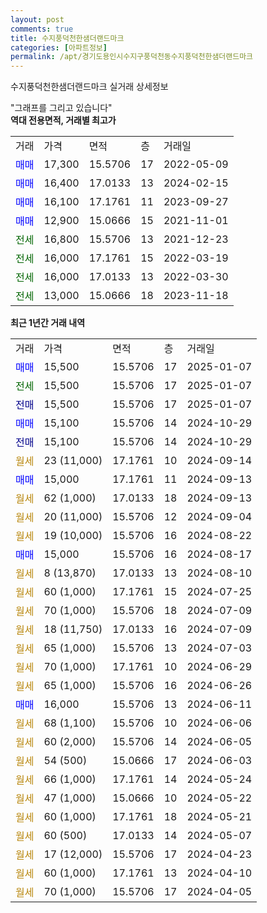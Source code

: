 ```yaml
---
layout: post
comments: true
title: 수지풍덕천한샘더랜드마크
categories: [아파트정보]
permalink: /apt/경기도용인시수지구풍덕천동수지풍덕천한샘더랜드마크
---
```


수지풍덕천한샘더랜드마크 실거래 상세정보

<script type="text/javascript">
  google.charts.load('current', {'packages':['line', 'corechart']});
  google.charts.setOnLoadCallback(drawChart);

  function drawChart() {
    var data = new google.visualization.DataTable();
    data.addColumn('date', '거래일');
    data.addColumn('number', "매매");
    data.addColumn('number', "전세");
    data.addColumn('number', "전매");

    data.addRows([[new Date(Date.parse("2025-01-07")), 15500, null, null], [new Date(Date.parse("2025-01-07")), null, 15500, null], [new Date(Date.parse("2025-01-07")), null, null, 15500], [new Date(Date.parse("2024-10-29")), 15100, null, null], [new Date(Date.parse("2024-10-29")), null, null, 15100], [new Date(Date.parse("2024-09-14")), null, null, null], [new Date(Date.parse("2024-09-13")), 15000, null, null], [new Date(Date.parse("2024-09-13")), null, null, null], [new Date(Date.parse("2024-09-04")), null, null, null], [new Date(Date.parse("2024-08-22")), null, null, null], [new Date(Date.parse("2024-08-17")), 15000, null, null], [new Date(Date.parse("2024-08-10")), null, null, null], [new Date(Date.parse("2024-07-25")), null, null, null], [new Date(Date.parse("2024-07-09")), null, null, null], [new Date(Date.parse("2024-07-09")), null, null, null], [new Date(Date.parse("2024-07-03")), null, null, null], [new Date(Date.parse("2024-06-29")), null, null, null], [new Date(Date.parse("2024-06-26")), null, null, null], [new Date(Date.parse("2024-06-11")), 16000, null, null], [new Date(Date.parse("2024-06-06")), null, null, null], [new Date(Date.parse("2024-06-05")), null, null, null], [new Date(Date.parse("2024-06-03")), null, null, null], [new Date(Date.parse("2024-05-24")), null, null, null], [new Date(Date.parse("2024-05-22")), null, null, null], [new Date(Date.parse("2024-05-21")), null, null, null], [new Date(Date.parse("2024-05-07")), null, null, null], [new Date(Date.parse("2024-04-23")), null, null, null], [new Date(Date.parse("2024-04-10")), null, null, null], [new Date(Date.parse("2024-04-05")), null, null, null]]);

    var options = {
      hAxis: {
        format: 'yyyy/MM/dd'
      },    
      lineWidth: 0,
      pointsVisible: true,    
      title: '최근 1년간 유형별 실거래가 분포',
      legend: { position: 'bottom' }
    };

    var formatter = new google.visualization.NumberFormat({pattern:'###,###'} );
    formatter.format(data, 1);
    formatter.format(data, 2);
    
    setTimeout(function() {
        var chart = new google.visualization.LineChart(document.getElementById('columnchart_material'));
        chart.draw(data, (options));
        document.getElementById('loading').style.display = 'none';
    }, 200);
  }
</script>


<div id="loading" style="z-index:20; display: block; margin-left: 0px">"그래프를 그리고 있습니다"</div>
<div id="columnchart_material" style="width: 95%; margin-left: 0px; display: block"></div>
<!-- contents start -->
<b>역대 전용면적, 거래별 최고가</b>
<table class="sortable">
    <tr>
      <td>거래</td>
      <td>가격</td>
      <td>면적</td>
      <td>층</td>
      <td>거래일</td>
    </tr>
        <tr>
          <td><a style="color: blue">매매</a></td>
          <td>17,300</td>
          <td>15.5706</td>
          <td>17</td>
          <td>2022-05-09</td>
        </tr>            <tr>
          <td><a style="color: blue">매매</a></td>
          <td>16,400</td>
          <td>17.0133</td>
          <td>13</td>
          <td>2024-02-15</td>
        </tr>            <tr>
          <td><a style="color: blue">매매</a></td>
          <td>16,100</td>
          <td>17.1761</td>
          <td>11</td>
          <td>2023-09-27</td>
        </tr>            <tr>
          <td><a style="color: blue">매매</a></td>
          <td>12,900</td>
          <td>15.0666</td>
          <td>15</td>
          <td>2021-11-01</td>
        </tr>        
        <tr>
              <td><a style="color: darkgreen">전세</a></td>
              <td>16,800</td>
              <td>15.5706</td>
              <td>13</td>
              <td>2021-12-23</td>
            </tr>            <tr>
              <td><a style="color: darkgreen">전세</a></td>
              <td>16,000</td>
              <td>17.1761</td>
              <td>15</td>
              <td>2022-03-19</td>
            </tr>            <tr>
              <td><a style="color: darkgreen">전세</a></td>
              <td>16,000</td>
              <td>17.0133</td>
              <td>13</td>
              <td>2022-03-30</td>
            </tr>            <tr>
              <td><a style="color: darkgreen">전세</a></td>
              <td>13,000</td>
              <td>15.0666</td>
              <td>18</td>
              <td>2023-11-18</td>
            </tr>        
    
</table>

<b>최근 1년간 거래 내역</b>

<table class="sortable">
    <tr>
      <td>거래</td>
      <td>가격</td>
      <td>면적</td>
      <td>층</td>
      <td>거래일</td>
    </tr>
    <tr>
      <td><a style="color: blue">매매</a></td>
      <td>15,500</td>
      <td>15.5706</td>
      <td>17</td>
      <td>2025-01-07</td>
    </tr>          <tr>
      <td><a style="color: darkgreen">전세</a></td>
      <td>15,500</td>
      <td>15.5706</td>
      <td>17</td>
      <td>2025-01-07</td>
    </tr>          <tr>
      <td><a style="color: darkblue">전매</a></td>
      <td>15,500</td>
      <td>15.5706</td>
      <td>17</td>
      <td>2025-01-07</td>
    </tr>          <tr>
      <td><a style="color: blue">매매</a></td>
      <td>15,100</td>
      <td>15.5706</td>
      <td>14</td>
      <td>2024-10-29</td>
    </tr>          <tr>
      <td><a style="color: darkblue">전매</a></td>
      <td>15,100</td>
      <td>15.5706</td>
      <td>14</td>
      <td>2024-10-29</td>
    </tr>          <tr>
      <td><a style="color: darkgoldenrod">월세</a></td>
      <td>23 (11,000)</td>
      <td>17.1761</td>
      <td>10</td>
      <td>2024-09-14</td>
    </tr>          <tr>
      <td><a style="color: blue">매매</a></td>
      <td>15,000</td>
      <td>17.1761</td>
      <td>11</td>
      <td>2024-09-13</td>
    </tr>          <tr>
      <td><a style="color: darkgoldenrod">월세</a></td>
      <td>62 (1,000)</td>
      <td>17.0133</td>
      <td>18</td>
      <td>2024-09-13</td>
    </tr>          <tr>
      <td><a style="color: darkgoldenrod">월세</a></td>
      <td>20 (11,000)</td>
      <td>15.5706</td>
      <td>12</td>
      <td>2024-09-04</td>
    </tr>          <tr>
      <td><a style="color: darkgoldenrod">월세</a></td>
      <td>19 (10,000)</td>
      <td>15.5706</td>
      <td>16</td>
      <td>2024-08-22</td>
    </tr>          <tr>
      <td><a style="color: blue">매매</a></td>
      <td>15,000</td>
      <td>15.5706</td>
      <td>16</td>
      <td>2024-08-17</td>
    </tr>          <tr>
      <td><a style="color: darkgoldenrod">월세</a></td>
      <td>8 (13,870)</td>
      <td>17.0133</td>
      <td>13</td>
      <td>2024-08-10</td>
    </tr>          <tr>
      <td><a style="color: darkgoldenrod">월세</a></td>
      <td>60 (1,000)</td>
      <td>17.1761</td>
      <td>15</td>
      <td>2024-07-25</td>
    </tr>          <tr>
      <td><a style="color: darkgoldenrod">월세</a></td>
      <td>70 (1,000)</td>
      <td>15.5706</td>
      <td>18</td>
      <td>2024-07-09</td>
    </tr>          <tr>
      <td><a style="color: darkgoldenrod">월세</a></td>
      <td>18 (11,750)</td>
      <td>17.0133</td>
      <td>16</td>
      <td>2024-07-09</td>
    </tr>          <tr>
      <td><a style="color: darkgoldenrod">월세</a></td>
      <td>65 (1,000)</td>
      <td>15.5706</td>
      <td>13</td>
      <td>2024-07-03</td>
    </tr>          <tr>
      <td><a style="color: darkgoldenrod">월세</a></td>
      <td>70 (1,000)</td>
      <td>17.1761</td>
      <td>10</td>
      <td>2024-06-29</td>
    </tr>          <tr>
      <td><a style="color: darkgoldenrod">월세</a></td>
      <td>65 (1,000)</td>
      <td>15.5706</td>
      <td>16</td>
      <td>2024-06-26</td>
    </tr>          <tr>
      <td><a style="color: blue">매매</a></td>
      <td>16,000</td>
      <td>15.5706</td>
      <td>13</td>
      <td>2024-06-11</td>
    </tr>          <tr>
      <td><a style="color: darkgoldenrod">월세</a></td>
      <td>68 (1,100)</td>
      <td>15.5706</td>
      <td>10</td>
      <td>2024-06-06</td>
    </tr>          <tr>
      <td><a style="color: darkgoldenrod">월세</a></td>
      <td>60 (2,000)</td>
      <td>15.5706</td>
      <td>14</td>
      <td>2024-06-05</td>
    </tr>          <tr>
      <td><a style="color: darkgoldenrod">월세</a></td>
      <td>54 (500)</td>
      <td>15.0666</td>
      <td>17</td>
      <td>2024-06-03</td>
    </tr>          <tr>
      <td><a style="color: darkgoldenrod">월세</a></td>
      <td>66 (1,000)</td>
      <td>17.1761</td>
      <td>14</td>
      <td>2024-05-24</td>
    </tr>          <tr>
      <td><a style="color: darkgoldenrod">월세</a></td>
      <td>47 (1,000)</td>
      <td>15.0666</td>
      <td>10</td>
      <td>2024-05-22</td>
    </tr>          <tr>
      <td><a style="color: darkgoldenrod">월세</a></td>
      <td>60 (1,000)</td>
      <td>17.1761</td>
      <td>18</td>
      <td>2024-05-21</td>
    </tr>          <tr>
      <td><a style="color: darkgoldenrod">월세</a></td>
      <td>60 (500)</td>
      <td>17.0133</td>
      <td>14</td>
      <td>2024-05-07</td>
    </tr>          <tr>
      <td><a style="color: darkgoldenrod">월세</a></td>
      <td>17 (12,000)</td>
      <td>15.5706</td>
      <td>17</td>
      <td>2024-04-23</td>
    </tr>          <tr>
      <td><a style="color: darkgoldenrod">월세</a></td>
      <td>60 (1,000)</td>
      <td>17.1761</td>
      <td>13</td>
      <td>2024-04-10</td>
    </tr>          <tr>
      <td><a style="color: darkgoldenrod">월세</a></td>
      <td>70 (1,000)</td>
      <td>15.5706</td>
      <td>17</td>
      <td>2024-04-05</td>
    </tr>      </table>
<!-- contents end -->    

